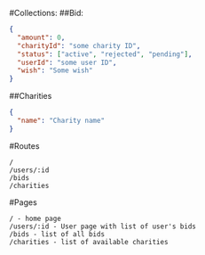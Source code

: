 #Collections:
##Bid:
```json
{
  "amount": 0,
  "charityId": "some charity ID",
  "status": ["active", "rejected", "pending"],
  "userId": "some user ID",
  "wish": "Some wish"
}
```
##Charities
```json
{
  "name": "Charity name"
}
```

#Routes
```
/
/users/:id
/bids
/charities
```

#Pages
```
/ - home page
/users/:id - User page with list of user's bids
/bids - list of all bids
/charities - list of available charities
```
